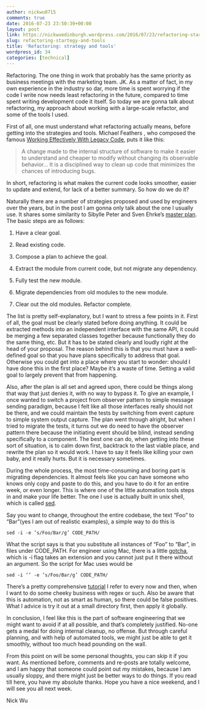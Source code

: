 ```yaml
---
author: nickwu0715
comments: true
date: 2016-07-23 23:50:39+00:00
layout: post
link: https://nickwuedinburgh.wordpress.com/2016/07/23/refactoring-startegy-and-to0ls/
slug: refactoring-startegy-and-tools
title: 'Refactoring: strategy and tools'
wordpress_id: 34
categories: [technical]
---
```


Refactoring. The one thing in work that probably has the same priority as business meetings with the marketing team. JK. As a matter of fact, in my own experience in the industry so dar, more time is spent worrying if the code I write now needs least refactoring in the future, compared to time spent writing development code it itself. So today we are gonna talk about refactoring, my approach about working with a large-scale refactor, and some of the tools I used.

First of all, one must understand what refactoring actually means, before getting into the strategies and tools. Michael Feathers , who composed the famous [Working Effectively With Legacy Code](https://www.amazon.com/Working-Effectively-Legacy-Michael-Feathers/dp/0131177052?ie=UTF8&tag=stackoverfl08-20), puts it like this:


<blockquote>A change made to the internal structure of software to make it easier to understand and cheaper to modify without changing its observable behavior… It is a disciplined way to clean up code that minimizes the chances of introducing bugs.</blockquote>


In short, refactoring is what makes the current code looks smoother, easier to update and extend, for lack of a better summary. So how do we do it?

Naturally there are a number of strategies proposed and used by engineers over the years, but in the post I am gonna only talk about the one I usually use. It shares some similarity to Sibylle Peter and Sven Ehrke’s [master plan](http://www.methodsandtools.com/archive/archive.php?id=98). The basic steps are as follows:



	
  1. Have a clear goal.

	
  2. Read existing code.

	
  3. Compose a plan to achieve the goal.

	
  4. Extract the module from current code, but not migrate any dependency.

	
  5. Fully test the new module.

	
  6. Migrate dependencies from old modules to the new module.

	
  7. Clear out the old modules. Refactor complete.


The list is pretty self-explanatory, but I want to stress a few points in it. First of all, the goal must be clearly stated before doing anything. It could be extracted methods into an independent interface with the same API, it could be merging a few separated classes together because functionally they do the same thing, etc. But it has to be stated clearly and loudly right at the head of your proposal. The reason behind this is that you must have a well-defined goal so that you have plans specifically to address that goal. Otherwise you could get into a place where you start to wonder: should I have done this in the first place? Maybe it’s a waste of time. Setting a valid goal to largely prevent that from happening.

Also, after the plan is all set and agreed upon, there could be things along that way that just denies it, with no way to bypass it. To give an example, I once wanted to switch a project from observer pattern to simple message sending paradigm, because I felt like all those interfaces really should not be there, and we could maintain the tests by switching from event capture to simple system output capture. The plan went through alright, but when I tried to migrate the tests, it turns out we do need to have the observer pattern there because the initiating event should be blind, instead sending specifically to a component. The best one can do, when getting into these sort of situation, is to calm down first, backtrack to the last viable place, and rewrite the plan so it would work. I have to say it feels like killing your own baby, and it really hurts. But it is necessary sometimes.

During the whole process, the most time-consuming and boring part is migrating dependencies. It almost feels like you can have someone who knows only copy and paste to do this, and you have to do it for an entire week, or even longer. This is where one of the little automation tools steps in and make your life better. The one I use is actually built in unix shell, which is called [sed](https://en.wikipedia.org/wiki/Sed).

Say you want to change, throughout the entire codebase, the text “Foo” to “Bar”(yes I am out of realistic examples), a simple way to do this is

`sed -i -e ’s/Foo/Bar/g’ CODE_PATH/`

What the script says is that you substitute all instances of “Foo” to “Bar”, in files under CODE_PATH. For engineer using Mac, there is a little [gotcha](http://stackoverflow.com/questions/19456518/invalid-command-code-despite-escaping-periods-using-sed/19457213#19457213), which is -i flag takes an extension and you cannot just put it there without an argument. So the script for Mac uses would be

`sed -i ‘’ -e ’s/Foo/Bar/g’ CODE_PATH/`

There’s a pretty comprehensive [tutorial](http://www.grymoire.com/Unix/Sed.html#uh-15) I refer to every now and then, when I want to do some cheeky business with regex or such. Also be aware that this is automation, not as smart as human, so there could be false positives. What I advice is try it out at a small directory first, then apply it globally.

In conclusion, I feel like this is the part of software engineering that we might want to avoid if at all possible, and that’s completely justified. No-one gets a medal for doing internal cleanup, no offense. But through careful planning, and with help of automated tools, we might just be able to get it smoothly, without too much head pounding on the wall.

From this point on will be some personal thoughts, you can skip it if you want. As mentioned before, comments and re-posts are totally welcome, and I am happy that someone could point out my mistakes, because I am usually sloppy, and there might just be better ways to do things. If you read till here, you have my absolute thanks. Hope you have a nice weekend, and I will see you all next week.

Nick Wu

